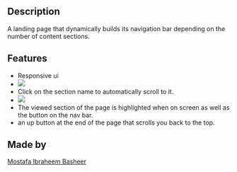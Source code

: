 ## Description

A landing page that dynamically builds its navigation bar depending on the number of content sections.

## Features
* Responsive ui
* ![](https://i.imgur.com/2Zexv5g.gif)
* Click on the section name to automatically scroll to it.
* ![](https://i.imgur.com/2Zexv5g.gif)
* The viewed section of the page is highlighted when on screen as well as the button on the nav bar.
* an up button at the end of the page that scrolls you back to the top.

## Made by

[Mostafa Ibraheem Basheer](mostafa.i.basheer@gmail.com)



